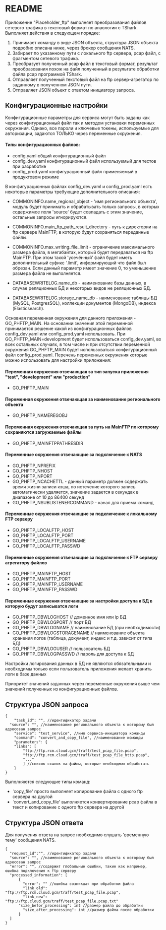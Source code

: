 # README

Приложение "Placeholder_ftp" выполняет преобразования файлов сетевого трафика в текстовый формат по анаологии с TShark.
Выполняет действия в следующем порядке:

1. Принимает команду в виде JSON объекта, структура JSON объекта подробно описана ниже, через брокер сообщения NATS.
2. Забирает по указанному пути с локального ftp сервера, pcap файл, с фрагментом сетевого трафика.
3. Преобразует полученный pcap файл в текстовый формат, результат преобразования похож на файл полученный в результате
   обработки файла pcap программой TShark.
4. Отправляет полученный текстовый файл на ftp сервер-агрегатор по заданному в полученном JSON пути.
5. Отправляет JSON объект с ответом инициатору запроса.

## Конфигурационные настройки

Конфигурационные параметры для сервиса могут быть заданы как через конфигурационный файл так и методом установки переменных окружения. Однако, все пароли и
ключевые токены, используемые для авторизации, задаются ТОЛЬКО через переменные окружения.

#### Типы конфигурационных файлов:

- config.yaml общий конфигурационный файл
- config_dev.yaml конфигурационный файл используемый для тестов при разработке
- config_prod.yaml конфигурационный файл применяемый в продуктовом режиме

В конфигурационных файлах config_dev.yaml и config_prod.yaml есть некоторые параметры требующие дополнительного описания:

- COMMONINFO.name_regional_object - 'имя регионального объекта', модуль будет принимать и обрабатывать только запросы, в которых содержимое поля 'source' будет совпадать с этим значение, остальные запросы игнорируются.

- COMMONINFO.main_ftp_path_result_directory - путь к директории на ftp сервере MainFTP, в которую будут сохраняться переданные файлы.

- COMMONINFO.max_writing_file_limit - ограничение максимального размера файла, в мегабайтах, который будет передаваться на ftp MainFTP. При этом такой 'усечённый' файл будет иметь дополнительный суфикс '.limit', информирующий что файл был обрезан. Если данный параметр имеет значение 0, то уменьшение размера файла не выполняется.

- DATABASEWRITELOG.name_db - наименование базы данных, в случае реляционных БД и некоторых видов не реляционных БД.

- DATABASEWRITELOG.storage_name_db - наименование таблицы БД (MySQL, PostgresSQL), коллекции документов (MongoDB), индекса (Elasticsearch).

Основная переменная окружения для данного приложения - GO_PHFTP_MAIN. На основании значения этой переменной принимается решение какой из конфигурационных файлов config_dev.yaml или config_prod.yaml использовать. При GO_PHFTP_MAIN=development будет использоваться config_dev.yaml, во всех остальных случаях, в том числе и при отсутствии переменной окружения GO_PHFTP_MAIN будет использоваться конфигурационный файл config_prod.yaml. Перечень переменных окружения которые можно использовать для настройки приложения:

#### Переменная окружения отвечающая за тип запуска приложения "test", "development" или "production"

- GO_PHFTP_MAIN

#### Переменная окружения отвечающая за наименование регионального объекта

- GO_PHFTP_NAMEREGOBJ

#### Переменная окружения отвечающая за путь на MainFTP по которому сохраняются загружаемые файлы

- GO_PHFTP_MAINFTPPATHRESDIR

#### Переменные окружения отвечающие за подключение к NATS

- GO_PHFTP_NPREFIX
- GO_PHFTP_NHOST
- GO_PHFTP_NPORT
- GO_PHFTP_NCACHETTL - данный параметр должен содержать время жизни записи
  кэша, по истечение которого запись автоматически удаляется, значение задается
  в секундах в диапазоне от 10 до 86400 секунд
- GO_PHFTP_NSUBLISTENERCOMMAND - канал для приема команд

#### Переменные окружения отвечающие за подключение к локальному FTP серверу

- GO_PHFTP_LOCALFTP_HOST
- GO_PHFTP_LOCALFTP_PORT
- GO_PHFTP_LOCALFTP_USERNAME
- GO_PHFTP_LOCALFTP_PASSWD

#### Переменные окружения отвечающие за подключение к FTP серверу агрегатору файлов

- GO_PHFTP_MAINFTP_HOST
- GO_PHFTP_MAINFTP_PORT
- GO_PHFTP_MAINFTP_USERNAME
- GO_PHFTP_MAINFTP_PASSWD

#### Переменные окружения отвечающие за настройки доступа к БД в которую будут записыватся логи

- GO_PHFTP_DBWLOGHOST // доменное имя или ip БД
- GO_PHFTP_DBWLOGPORT // порт БД
- GO_PHFTP_DBWLOGNAME // наименование БД (при необходимости)
- GO_PHFTP_DBWLOGSTORAGENAME // наименование объекта хранения логов (таблица, документ, индекс и т.д. зависит от типа БД)
- GO_PHFTP_DBWLOGUSER // пользователь БД
- GO_PHFTP_DBWLOGPASSWD // пароль для доступа к БД

Настройки логирования данных в БД не являются обязательными и необходимы только если пользователь приложения желает хранить логи в базе данных

Приоритет значений заданных через переменные окружения выше чем значений полученных из конфигурационных файлов.

## Структура JSON запроса

```
{
	"task_id": "", //идентификатор задачи
  "source": "", //наименование регионального объекта к которому был адресован запрос
	"service": "test_service", //имя сервиса-инициатора команды
	"command": "convert_and_copy_file", //наименование команды
	"parameters": {
    "links": [
	    "ftp://ftp.rcm.cloud.gcm/traff/test_pcap_file.pcap",
	    "ftp://ftp.rcm.cloud.gcm/traff/test_pcap_file_http.pcap",
	    "..."
	    ] //список ссылок на файлы, которые необходимо обработать
	}
}
```

Выполняются следующие типы команд:

- 'copy_file' просто выполняет копирование файла с одного ftp сервера на другой
- 'convert_and_copy_file' выполняется конвертирование pcap файла в текст и копирование с одного ftp сервера на другой

## Структура JSON ответа

Для получения ответа на запрос необходимо слушать 'временную тему' сообщения NATS.

```
{
  "request_id":"", //идентификатор задачи
  "source": "", //наименование регионального объекта к которому был адресован запрос
  "error": "", //содержит глобальные ошибки, такие как например, ошибка подключения к ftp серверу
  "processed_information": [
	  {
	    "error": "" //ошибка возникшая при обработки файла
	    "link_old": "ftp://ftp.rcm.cloud.gcm/traff/test_pcap_file.pcap",
	    "link_new": "ftp://ftp.cloud.gcm/traff/test_pcap_file.pcap.txt"
      "size_befor_processing": int //размер файла до обработки
	    "size_after_processing": int //размер файла после обработки
	  }
  ]
}
```

